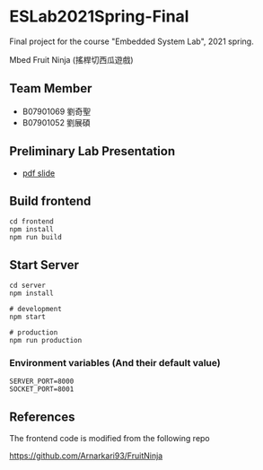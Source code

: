 # ESLab2021Spring-Final

Final project for the course "Embedded System Lab", 2021 spring.

Mbed Fruit Ninja (搖桿切西瓜遊戲)

## Team Member

+ B07901069 劉奇聖
+ B07901052 劉展碩

## Preliminary Lab Presentation

+ [pdf slide](/demo/preliminary.pdf)

## Build frontend

```shell
cd frontend
npm install
npm run build
```

## Start Server

```shell
cd server
npm install

# development
npm start

# production
npm run production
```

### Environment variables (And their default value)

```
SERVER_PORT=8000
SOCKET_PORT=8001
```

## References

The frontend code is modified from the following repo

https://github.com/Arnarkari93/FruitNinja
